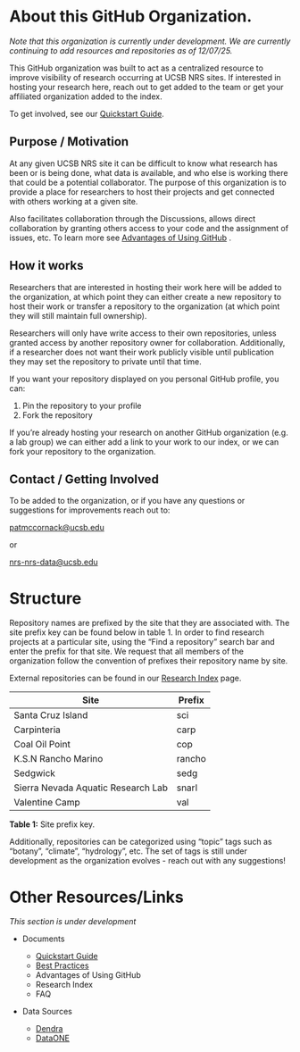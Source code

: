 # About this GitHub Organization. 
*Note that this organization is currently under development. We are currently continuing to add resources and repositories as of 12/07/25.*


This GitHub organization was built to act as a centralized resource to improve visibility of research occurring at UCSB NRS sites. If interested in hosting your research here, reach out to get added to the team or get your affiliated organization added to the index. 

To get involved, see our [Quickstart Guide](https://github.com/UCSB-NRS/resources/blob/main/quickstart.md).

## Purpose / Motivation  
At any given UCSB NRS site it can be difficult to know what research has been or is being done, what data is available, and who else is working there that could be a potential collaborator. The purpose of this organization is to provide a place for researchers to host their projects and get connected with others working at a given site. 

Also facilitates collaboration through the Discussions, allows direct collaboration by granting others access to your code and the assignment of issues, etc. To learn more see [Advantages of Using GitHub](placeholderlink) . 

## How it works

Researchers that are interested in hosting their work here will be added to the organization, at which point they can either create a new repository to host their work or transfer a repository to the organization (at which point they will still maintain full ownership). 

Researchers will only have write access to their own repositories, unless granted access by another repository owner for collaboration. Additionally, if a researcher does not want their work publicly visible until publication they may set the repository to private until that time. 

If you want your repository displayed on you personal GitHub profile, you can:

1. Pin the repository to your profile
2. Fork the repository

If you’re already hosting your research on another GitHub organization (e.g. a lab group) we can either add a link to your work to our index, or we can fork your repository to the organization. 

## Contact / Getting Involved

To be added to the organization, or if you have any questions or suggestions for improvements reach out to: 

patmccornack@ucsb.edu

or

nrs-nrs-data@ucsb.edu

# Structure

Repository names are prefixed by the site that they are associated with. The site prefix key can be found below in table 1. In order to find research projects at a particular site, using the “Find a repository” search bar and enter the prefix for that site. We request that all members of the organization follow the convention of prefixes their repository name by site. 

External repositories can be found in our [Research Index](placeholderlink) page.

|Site | Prefix |
|-----|--------|
|Santa Cruz Island   | sci |
|Carpinteria         | carp |
|Coal Oil Point      | cop |
|K.S.N Rancho Marino | rancho |
|Sedgwick            | sedg    |
|Sierra Nevada Aquatic Research Lab | snarl |
|Valentine Camp      | val  |

__Table 1:__ Site prefix key. 

Additionally, repositories can be categorized using “topic” tags such as “botany”, “climate”, “hydrology”, etc. The set of tags is still under development as the organization evolves - reach out with any suggestions!

# Other Resources/Links  
_This section is under development_

- Documents
    - [Quickstart Guide](https://github.com/UCSB-NRS/resources/blob/main/quickstart.md)
    - [Best Practices](https://github.com/UCSB-NRS/resources/blob/main/best-practices.md)
    - Advantages of Using GitHub
    - Research Index
    - FAQ
 
- Data Sources
    - [Dendra](https://dendra.science/)
    - [DataONE](https://www.dataone.org/)
